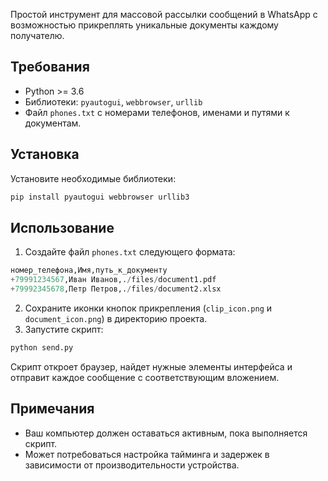 
Простой инструмент для массовой рассылки сообщений в WhatsApp с возможностью прикреплять уникальные документы каждому получателю.

## Требования

-   Python >= 3.6
-   Библиотеки: `pyautogui`, `webbrowser`, `urllib`
-   Файл `phones.txt` с номерами телефонов, именами и путями к документам.

## Установка

Установите необходимые библиотеки:

```python
pip install pyautogui webbrowser urllib3
```

## Использование

1.  Создайте файл `phones.txt` следующего формата:

```python
номер_телефона,Имя,путь_к_документу
+79991234567,Иван Иванов,./files/document1.pdf
+79992345678,Петр Петров,./files/document2.xlsx
```

2.  Сохраните иконки кнопок прикрепления (`clip_icon.png` и `document_icon.png`) в директорию проекта.
3.  Запустите скрипт:

```python
python send.py
```

Скрипт откроет браузер, найдет нужные элементы интерфейса и отправит каждое сообщение с соответствующим вложением.

## Примечания

-   Ваш компьютер должен оставаться активным, пока выполняется скрипт.
-   Может потребоваться настройка тайминга и задержек в зависимости от производительности устройства.
